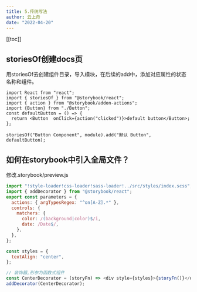```yaml
---
title: 5.传统写法
author: 云上舟
date: "2022-04-20"
---
```


[[toc]]


## storiesOf创建docs页
用storiesOf去创建组件目录，导入模块，在后续的add中，添加对应属性的状态名称和组件。
```tsx
import React from "react";
import { storiesOf } from "@storybook/react";
import { action } from "@storybook/addon-actions";
import {Button} from "./Button";
const defaultButton = () => {
  return <Button  onClick={action("clicked")}>default button</Button>;
};

storiesOf("Button Component", module).add("默认 Button", defaultButton);

```
## 如何在storybook中引入全局文件？

修改.storybook/preview.js
```js
import "!style-loader!css-loader!sass-loader!../src/styles/index.scss";
import { addDecorator } from "@storybook/react";
export const parameters = {
  actions: { argTypesRegex: "^on[A-Z].*" },
  controls: {
    matchers: {
      color: /(background|color)$/i,
      date: /Date$/,
    },
  },
};

const styles = {
  textAlign: "center",
};

// 装饰器,形参为函数式组件
const CenterDecorator = (storyFn) => <div style={styles}>{storyFn()}</div>;
addDecorator(CenterDecorator);
```